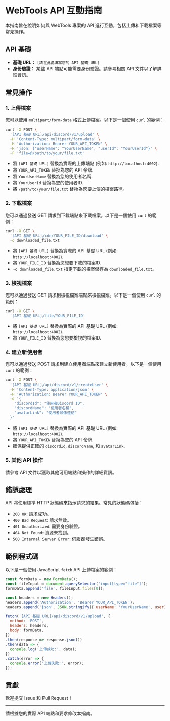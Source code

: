 # WebTools API 互動指南

本指南旨在說明如何與 WebTools 專案的 API 進行互動，包括上傳和下載檔案等常見操作。

## API 基礎

- **基礎 URL：** `[請在此處填寫您的 API 基礎 URL]`
- **身份驗證：** 某些 API 端點可能需要身份驗證。請參考相關 API 文件以了解詳細資訊。

## 常見操作

### 1. 上傳檔案

您可以使用 `multipart/form-data` 格式上傳檔案。以下是一個使用 `curl` 的範例：

```bash
curl -X POST \
  '[API 基礎 URL]/api/discord/v1/upload' \
  -H 'Content-Type: multipart/form-data' \
  -H 'Authorization: Bearer YOUR_API_TOKEN' \
  -H 'json: {"userName": "YourUserName", "userId": "YourUserId"}' \
  -F 'file=@/path/to/your/file.txt'
```

- 將 `[API 基礎 URL]` 替換為實際的上傳端點 (例如: `http://localhost:4002`).
- 將 `YOUR_API_TOKEN` 替換為您的 API 令牌.
- 將 `YourUserName` 替換為您的使用者名稱.
- 將 `YourUserId` 替換為您的使用者ID.
- 將 `/path/to/your/file.txt` 替換為您要上傳的檔案路徑。

### 2. 下載檔案

您可以通過發送 GET 請求到下載端點來下載檔案。以下是一個使用 `curl` 的範例：

```bash
curl -X GET \
  '[API 基礎 URL]/cdn/YOUR_FILE_ID/download' \
  -o downloaded_file.txt
```

- 將 `[API 基礎 URL]` 替換為實際的 API 基礎 URL (例如: `http://localhost:4002`).
- 將 `YOUR_FILE_ID` 替換為您想要下載的檔案ID.
- `-o downloaded_file.txt` 指定下載的檔案儲存為 `downloaded_file.txt`。

### 3. 檢視檔案

您可以通過發送 GET 請求到檢視檔案端點來檢視檔案。以下是一個使用 `curl` 的範例：

```bash
curl -X GET \
  '[API 基礎 URL]/file/YOUR_FILE_ID'
```

- 將 `[API 基礎 URL]` 替換為實際的 API 基礎 URL (例如: `http://localhost:4002`).
- 將 `YOUR_FILE_ID` 替換為您想要檢視的檔案ID.

### 4. 建立新使用者

您可以通過發送 POST 請求到建立使用者端點來建立新使用者。以下是一個使用 `curl` 的範例：

```bash
curl -X POST \
  '[API 基礎 URL]/api/discord/v1/createUser' \
  -H 'Content-Type: application/json' \
  -H 'Authorization: Bearer YOUR_API_TOKEN' \
  -d '{
    "discordId": "使用者Discord ID",
    "discordName": "使用者名稱",
    "avatarLink": "使用者頭像連結"
  }'
```

- 將 `[API 基礎 URL]` 替換為實際的 API 基礎 URL (例如: `http://localhost:4002`).
- 將 `YOUR_API_TOKEN` 替換為您的 API 令牌.
- 確保提供正確的 `discordId`, `discordName`, 和 `avatarLink`.

### 5. 其他 API 操作

請參考 API 文件以獲取其他可用端點和操作的詳細資訊。

## 錯誤處理

API 將使用標準 HTTP 狀態碼來指示請求的結果。常見的狀態碼包括：

- `200 OK`: 請求成功。
- `400 Bad Request`: 請求無效。
- `401 Unauthorized`: 需要身份驗證。
- `404 Not Found`: 資源未找到。
- `500 Internal Server Error`: 伺服器發生錯誤。

## 範例程式碼

以下是一個使用 JavaScript `fetch` API 上傳檔案的範例：

```javascript
const formData = new FormData();
const fileInput = document.querySelector('input[type="file"]');
formData.append('file', fileInput.files[0]);

const headers = new Headers();
headers.append('Authorization', 'Bearer YOUR_API_TOKEN');
headers.append('json', JSON.stringify({ userName: 'YourUserName', userId: 'YourUserId' }));

fetch('[API 基礎 URL]/api/discord/v1/upload', {
  method: 'POST',
  headers: headers,
  body: formData,
})
.then(response => response.json())
.then(data => {
  console.log('上傳成功:', data);
})
.catch(error => {
  console.error('上傳失敗:', error);
});
```

## 貢獻

歡迎提交 Issue 和 Pull Request！

---

請根據您的實際 API 端點和要求修改本指南。
